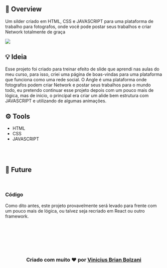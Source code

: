 ## 👀 Overview

Um silder criado em HTML, CSS e JAVASCRIPT para uma plataforma de trabalho para fotografos, onde você pode postar seus trabalhos e criar Network totalmente de graça

<img src="Angle-Print.gif" /> 




## 💡 Ideia 

Esse projeto foi criado para treinar efeito de slide que aprendi nas aulas do meu curso, para isso, criei uma página de boas-vindas para uma plataforma que funciona como uma rede social.
O Angle é uma plataforma onde fotografos podem criar Network e postar seus trabalhos para o mundo todo, eu pretendo continuar esse projeto depois com um pouco mais de lógica, mas de inicio, o principal era criar um alide bem estrutura com JAVASCRIPT e utilizando de algumas animações.

## ⚙️ Tools

 - HTML
 - CSS
 - JAVASCRIPT


<br>
<br>

## 🚀 Future
<br> 

### Código
Como dito antes, este projeto provavelmente será levado para frente com um pouco mais de lógica, ou talvez seja recriado em React ou outro framework.

<br>
<br>

<br>
<br>
<br>
<h3 align="center"> Criado com muito ❤️ por <a href="https://github.com/VBrianB"> Vinicius Brian Bolzani</a></h2>
